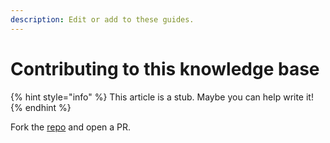 ```yaml
---
description: Edit or add to these guides.
---
```


# Contributing to this knowledge base

{% hint style="info" %}
This article is a stub. Maybe you can help write it!
{% endhint %}

Fork the [repo](https://github.com/darkforest-eth/developer-guides-test) and open a PR.

